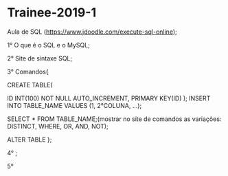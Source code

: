 # Trainee-2019-1

Aula de SQL (https://www.jdoodle.com/execute-sql-online);


1° O que é o SQL e o MySQL;

2° Site de sintaxe SQL;

3° Comandos{

  CREATE TABLE(
  
  ID INT(100) NOT NULL AUTO_INCREMENT,
  PRIMARY KEY(ID)
  );
  INSERT INTO TABLE_NAME VALUES (1, 2°COLUNA, ...);
    
  SELECT * FROM TABLE_NAME;(mostrar no site de comandos as variações: DISTINCT, WHERE, OR, AND, NOT);
  
  
  
  ALTER TABLE
};

4° ;

5°
